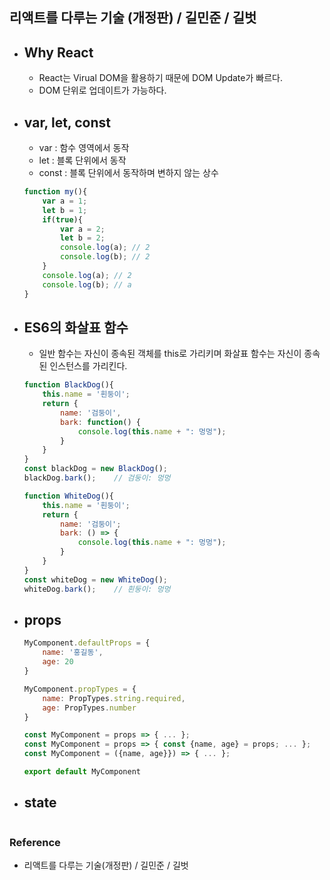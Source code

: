 ## 리액트를 다루는 기술 (개정판) / 길민준 / 길벗
- ## Why React
  - React는 Virual DOM을 활용하기 때문에 DOM Update가 빠르다.
  - DOM 단위로 업데이트가 가능하다.
- ## var, let, const
  - var : 함수 영역에서 동작
  - let : 블록 단위에서 동작
  - const : 블록 단위에서 동작하며 변하지 않는 상수
  ```js
  function my(){
      var a = 1;
      let b = 1;
      if(true){
          var a = 2;
          let b = 2;
          console.log(a); // 2
          console.log(b); // 2
      }
      console.log(a); // 2
      console.log(b); // a
  }
  ```
- ## ES6의 화살표 함수
  - 일반 함수는 자신이 종속된 객체를 this로 가리키며 화살표 함수는 자신이 종속된 인스턴스를 가리킨다.
  ```js
  function BlackDog(){
      this.name = '흰둥이';
      return {
          name: '검둥이',
          bark: function() {
              console.log(this.name + ": 멍멍");
          }
      }
  }
  const blackDog = new BlackDog();
  blackDog.bark();    // 검둥이: 멍멍

  function WhiteDog(){
      this.name = '흰둥이';
      return {
          name: '검둥이';
          bark: () => {
              console.log(this.name + ": 멍멍");
          }
      }
  }
  const whiteDog = new WhiteDog();
  whiteDog.bark();    // 흰둥이: 멍멍
  ```
- ## props
  ```js
  MyComponent.defaultProps = {
      name: '홍길동',
      age: 20
  }

  MyComponent.propTypes = {
      name: PropTypes.string.required,
      age: PropTypes.number
  }

  const MyComponent = props => { ... };
  const MyComponent = props => { const {name, age} = props; ... };
  const MyComponent = ({name, age}}) => { ... };

  export default MyComponent
  ```
- ## state
  ```yml

  ```





### Reference
- 리액트를 다루는 기술(개정판) / 길민준 / 길벗